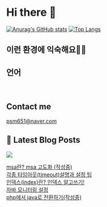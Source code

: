 # Hi there 👋

[![Anurag's GitHub stats](https://github-readme-stats.vercel.app/api?username=psm651)](https://github.com/anuraghazra/github-readme-stats)
[![Top Langs](https://github-readme-stats.vercel.app/api/top-langs/?username=psm651&layout=compact&hide=r,jupyter%20notebook,c%23&exclude_repo=roharui.github.io)](https://github.com/anuraghazra/github-readme-stats)

## 이런 환경에 익숙해요✍🏼

## 언어

<p>
  <img alt="" src= "https://img.shields.io/badge/JavaScript-F7DF1E?style=flat-square&logo=JavaScript&logoColor=white"/> 
  <img alt="" src= "https://img.shields.io/badge/TypeScript-black?logo=typescript&logoColor=blue"/>
</p>

## Contact me

psm651@naver.com

## 📕 Latest Blog Posts
<p>
    <a href="https://systorage.tistory.com/"><img src="https://img.shields.io/badge/Blog-FF5722?style=flat-square&logo=Blogger&logoColor=white"/></a><br>
</p>

<a href=https://shutcoding.tistory.com/entry/msa%EB%9E%80-msa-%EA%B3%A0%EB%8F%84%ED%99%94-%EC%9E%91%EC%84%B1%EC%A4%91>msa란? msa 고도화 (작성중)</a></br><a href=https://shutcoding.tistory.com/entry/%EA%B0%81%EC%A2%85-%ED%83%80%EC%9E%84%EC%95%84%EC%9B%83timeout%EC%84%A4%EB%AA%85%EA%B3%BC-%EC%84%A4%EC%A0%95-%ED%8C%81>각종 타임아웃(timeout)설명과 설정 팁</a></br><a href=https://shutcoding.tistory.com/entry/%EC%9D%B8%EB%8D%B1%EC%8A%A4index%EB%9E%80-%EC%9D%B8%EB%8D%B1%EC%8A%A4-%EC%95%8C%EA%B3%A0%EC%93%B0%EA%B8%B0>인덱스(index)란? 인덱스 알고쓰기!</a></br><a href=https://shutcoding.tistory.com/entry/%EC%9E%90%EB%B0%94-%EB%AA%A8%EB%8B%88%ED%84%B0%EB%A7%81-%EC%84%A4%EC%A0%95>자바 모니터링 설정</a></br><a href=https://shutcoding.tistory.com/entry/php%EC%97%90%EC%84%9C-java%EB%A1%9C-%EC%A0%84%ED%99%98%ED%95%98%EA%B8%B0%EC%9E%91%EC%84%B1%EC%A4%91>php에서 java로 전환하기(작성중)</a></br>